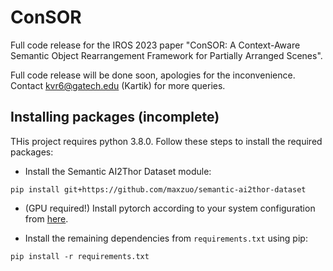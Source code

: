 # ConSOR

Full code release for the IROS 2023 paper "ConSOR: A Context-Aware Semantic Object Rearrangement Framework for Partially Arranged Scenes".

Full code release will be done soon, apologies for the inconvenience. Contact kvr6@gatech.edu (Kartik) for more queries.

## Installing packages (incomplete)

THis project requires python 3.8.0. Follow these steps to install the required packages:

- Install the Semantic AI2Thor Dataset module:

```
pip install git+https://github.com/maxzuo/semantic-ai2thor-dataset
```

- (GPU required!) Install pytorch according to your system configuration from [here](https://pytorch.org/get-started/locally/).

- Install the remaining dependencies from `requirements.txt` using pip:

```
pip install -r requirements.txt
```
